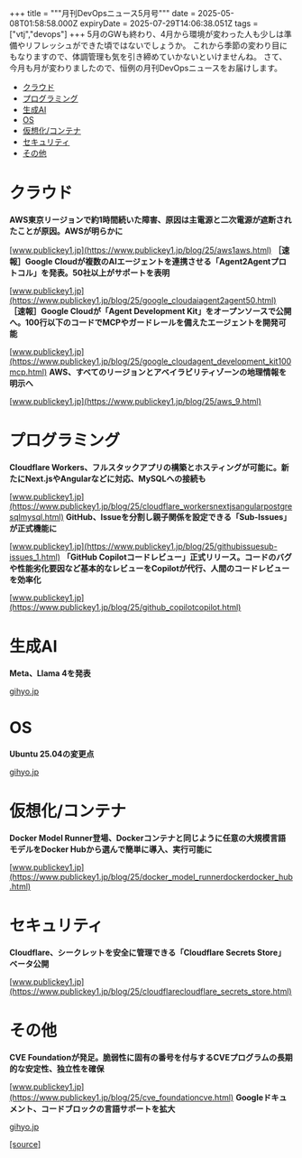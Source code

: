 +++
title = """月刊DevOpsニュース5月号"""
date = 2025-05-08T01:58:58.000Z
expiryDate = 2025-07-29T14:06:38.051Z
tags = ["vtj","devops"]
+++
5月のGWも終わり、4月から環境が変わった人も少しは準備やリフレッシュができた頃ではないでしょうか。 これから季節の変わり目にもなりますので、体調管理も気を引き締めていかないといけませんね。 さて、今月も月が変わりましたので、恒例の月刊DevOpsニュースをお届けします。

*   [クラウド](#クラウド)
*   [プログラミング](#プログラミング)
*   [生成AI](#生成AI)
*   [OS](#OS)
*   [仮想化/コンテナ](#仮想化コンテナ)
*   [セキュリティ](#セキュリティ)
*   [その他](#その他)

クラウド
====

**AWS東京リージョンで約1時間続いた障害、原因は主電源と二次電源が遮断されたことが原因。AWSが明らかに**

[www.publickey1.jp](https://www.publickey1.jp/blog/25/aws1aws.html) **［速報］Google Cloudが複数のAIエージェントを連携させる「Agent2Agentプロトコル」を発表。50社以上がサポートを表明**

[www.publickey1.jp](https://www.publickey1.jp/blog/25/google_cloudaiagent2agent50.html) **［速報］Google Cloudが「Agent Development Kit」をオープンソースで公開へ。100行以下のコードでMCPやガードレールを備えたエージェントを開発可能**

[www.publickey1.jp](https://www.publickey1.jp/blog/25/google_cloudagent_development_kit100mcp.html) **AWS、すべてのリージョンとアベイラビリティゾーンの地理情報を明示へ**

[www.publickey1.jp](https://www.publickey1.jp/blog/25/aws_9.html)

プログラミング
=======

**Cloudflare Workers、フルスタックアプリの構築とホスティングが可能に。新たにNext.jsやAngularなどに対応、MySQLへの接続も**

[www.publickey1.jp](https://www.publickey1.jp/blog/25/cloudflare_workersnextjsangularpostgresqlmysql.html) **GitHub、Issueを分割し親子関係を設定できる「Sub-Issues」が正式機能に**

[www.publickey1.jp](https://www.publickey1.jp/blog/25/githubissuesub-issues_1.html) **「GitHub Copilotコードレビュー」正式リリース。コードのバグや性能劣化要因など基本的なレビューをCopilotが代行、人間のコードレビューを効率化**

[www.publickey1.jp](https://www.publickey1.jp/blog/25/github_copilotcopilot.html)

生成AI
====

**Meta⁠⁠、Llama 4を発表**

[gihyo.jp](https://gihyo.jp/article/2025/04/llama-4?utm_source=feed)

OS
==

**Ubuntu 25.04の変更点**

[gihyo.jp](https://gihyo.jp/admin/serial/01/ubuntu-recipe/0858?utm_source=feed)

仮想化/コンテナ
========

**Docker Model Runner登場、Dockerコンテナと同じように任意の大規模言語モデルをDocker Hubから選んで簡単に導入、実行可能に**

[www.publickey1.jp](https://www.publickey1.jp/blog/25/docker_model_runnerdockerdocker_hub.html)

セキュリティ
======

**Cloudflare、シークレットを安全に管理できる「Cloudflare Secrets Store」ベータ公開**

[www.publickey1.jp](https://www.publickey1.jp/blog/25/cloudflarecloudflare_secrets_store.html)

その他
===

**CVE Foundationが発足。脆弱性に固有の番号を付与するCVEプログラムの長期的な安定性、独立性を確保**

[www.publickey1.jp](https://www.publickey1.jp/blog/25/cve_foundationcve.html) **Googleドキュメント⁠⁠、コードブロックの言語サポートを拡大**

[gihyo.jp](https://gihyo.jp/article/2025/04/google-docs-add-more-codeblock-language-options?utm_source=feed)

[[source]](https://devops-blog.virtualtech.jp/entry/20250508/1746669538)
